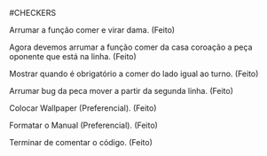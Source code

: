 #CHECKERS

Arrumar a função comer e virar dama. (Feito)

Agora devemos arrumar a função comer da casa coroação a peça oponente que está na linha. (Feito)

Mostrar quando é obrigatório a comer do lado igual ao turno. (Feito)

Arrumar bug da peca mover a partir da segunda linha. (Feito)

Colocar Wallpaper (Preferencial). (Feito)

Formatar o Manual (Preferencial). (Feito)

Terminar de comentar o código. (Feito)

